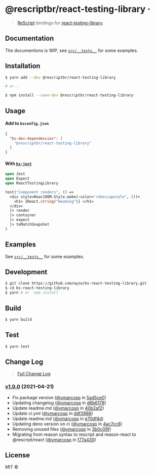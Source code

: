 # @rescriptbr/react-testing-library &middot; 

> [ReScript](https://rescript-lang.org) bindings for [react-testing-library](https://github.com/testing-library/react-testing-library).

## Documentation

The documentions is WIP, see [`src/__tests__`](src/__tests__) for some examples.

## Installation

```sh
$ yarn add --dev @rescriptbr/react-testing-library

# or..

$ npm install --save-dev @rescriptbr/react-testing-library
```

## Usage

#### Add to `bsconfig.json`

```json
{
  "bs-dev-dependencies": [
    "@rescriptbr/react-testing-library"
  ]
}
```

#### With [`bs-jest`](//github.com/glennsl/bs-jest)

```ocaml
open Jest
open Expect
open ReactTestingLibrary

test("Component renders", () =>
  <div style=ReactDOM.Style.make(~color="rebeccapurple", ())>
    <h1> {React.string("Heading")} </h1>
  </div>
  |> render
  |> container
  |> expect
  |> toMatchSnapshot
)
```

## Examples

See [`src/__tests__`](src/__tests__) for some examples.

## Development

```sh
$ git clone https://github.com/wyze/bs-react-testing-library.git
$ cd bs-react-testing-library
$ yarn # or `npm install`
```

## Build

```sh
$ yarn build
```

## Test

```sh
$ yarn test
```

## Change Log

> [Full Change Log](changelog.md)

### [v1.0.0](https://github.com/rescriptbr/react-testing-library/releases/tag/v1.0.0) (2021-04-21)

* Fix package version ([@vmarcosp](https://github.com/vmarcosp) in [5ad5ce0](https://github.com/rescriptbr/react-testing-library/commit/5ad5ce0))
* Updating changelog ([@vmarcosp](https://github.com/vmarcosp) in [d6b6178](https://github.com/rescriptbr/react-testing-library/commit/d6b6178))
* Update readme.md ([@vmarcosp](https://github.com/vmarcosp) in [40b2af2](https://github.com/rescriptbr/react-testing-library/commit/40b2af2))
* Update ci.yml ([@vmarcosp](https://github.com/vmarcosp) in [ddf3986](https://github.com/rescriptbr/react-testing-library/commit/ddf3986))
* Update readme.md ([@vmarcosp](https://github.com/vmarcosp) in [e70df4d](https://github.com/rescriptbr/react-testing-library/commit/e70df4d))
* Updating deno version on ci ([@vmarcosp](https://github.com/vmarcosp) in [4ac7cc6](https://github.com/rescriptbr/react-testing-library/commit/4ac7cc6))
* Removing unused files ([@vmarcosp](https://github.com/vmarcosp) in [3b0c09f](https://github.com/rescriptbr/react-testing-library/commit/3b0c09f))
* Migrating from reason syntax to rescript and reason-react to @rescript/react ([@vmarcosp](https://github.com/vmarcosp) in [f77a430](https://github.com/rescriptbr/react-testing-library/commit/f77a430))

## License

MIT ©

